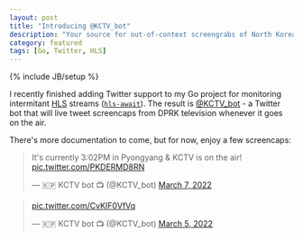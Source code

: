 ```yaml
---
layout: post
title: "Introducing @KCTV_bot"
description: "Your source for out-of-context screengrabs of North Korean state television."
category: featured
tags: [Go, Twitter, HLS]
---
```

{% include JB/setup %}

I recently finished adding Twitter support to my Go project for monitoring intermitant
[HLS](https://en.wikipedia.org/wiki/HTTP_Live_Streaming) streams ([`hls-await`](https://github.com/WIZARDISHUNGRY/hls-await)). The result is 
[@KCTV_bot](https://twitter.com/KCTV_bot) - a Twitter bot that will live tweet screencaps
from DPRK television whenever it goes on the air.

There's more documentation to come, but for now, enjoy a few screencaps:

<blockquote class="twitter-tweet" data-dnt="true" data-conversation="none"><p lang="en" dir="ltr">It&#39;s currently 3:02PM in Pyongyang &amp; KCTV is on the air! <a href="https://t.co/PKDERMD8RN">pic.twitter.com/PKDERMD8RN</a></p>&mdash; 🇰🇵 KCTV bot 📺 (@KCTV_bot) <a href="https://twitter.com/KCTV_bot/status/1500713519775375363?ref_src=twsrc%5Etfw">March 7, 2022</a></blockquote> <script async src="https://platform.twitter.com/widgets.js" charset="utf-8"></script> 

<blockquote class="twitter-tweet" data-dnt="true" data-conversation="none"><p lang="und" dir="ltr"><a href="https://t.co/CvKIF0VfVq">pic.twitter.com/CvKIF0VfVq</a></p>&mdash; 🇰🇵 KCTV bot 📺 (@KCTV_bot) <a href="https://twitter.com/KCTV_bot/status/1500063704099999745?ref_src=twsrc%5Etfw">March 5, 2022</a></blockquote> <script async src="https://platform.twitter.com/widgets.js" charset="utf-8"></script>
